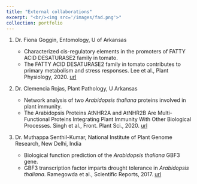 ```yaml
---
title: "External collaborations"
excerpt: "<br/><img src='/images/fad.png'>"
collection: portfolio
---
```


1. Dr. Fiona Goggin, Entomology, U of Arkansas
   * Characterized cis-regulatory elements in the promoters of FATTY ACID DESATURASE2 family in tomato.
   * The FATTY ACID DESATURASE2 family in tomato contributes to primary metabolism and stress responses. Lee et al., Plant Physiology, 2020. [url](http://www.plantphysiol.org/content/182/2/1083.abstract) 	

2. Dr. Clemencia Rojas, Plant Pathology, U Arkansas
   * Network analysis of two _Arabidopsis thaliana_ proteins involved in plant immunity.
   * The Arabidopsis Proteins AtNHR2A and AtNHR2B Are Multi-Functional Proteins Integrating Plant Immunity With Other Biological Processes. Singh et al., Front. Plant Sci., 2020. [url](frontiersin.org/articles/10.3389/fpls.2020.00232/full)
   
3. Dr. Muthappa Senthil-Kumar, National Institute of Plant Genome Research, New Delhi, India
   * Biological function prediction of the _Arabidopsis thaliana_ GBF3 gene.
   * GBF3 transcription factor imparts drought tolerance in _Arabidopsis thaliana_. Ramegowda et al., Scientific Reports, 2017. [url](https://www.nature.com/articles/s41598-017-09542-1)
      